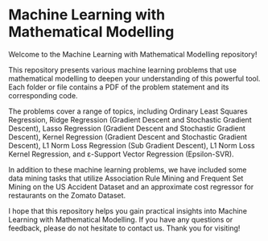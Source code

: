 # Machine Learning with Mathematical Modelling

Welcome to the Machine Learning with Mathematical Modelling repository!

This repository presents various machine learning problems that use mathematical modelling to deepen your understanding of this powerful tool. Each folder or file contains a PDF of the problem statement and its corresponding code.

The problems cover a range of topics, including Ordinary Least Squares Regression, Ridge Regression (Gradient Descent and Stochastic Gradient Descent), Lasso Regression (Gradient Descent and Stochastic Gradient Descent), Kernel Regression (Gradient Descent and Stochastic Gradient Descent), L1 Norm Loss Regression (Sub Gradient Descent), L1 Norm Loss Kernel Regression, and ε-Support Vector Regression (Epsilon-SVR).

In addition to these machine learning problems, we have included some data mining tasks that utilize Association Rule Mining and Frequent Set Mining on the US Accident Dataset and an approximate cost regressor for restaurants on the Zomato Dataset.

I hope that this repository helps you gain practical insights into Machine Learning with Mathematical Modelling. If you have any questions or feedback, please do not hesitate to contact us. Thank you for visiting!
